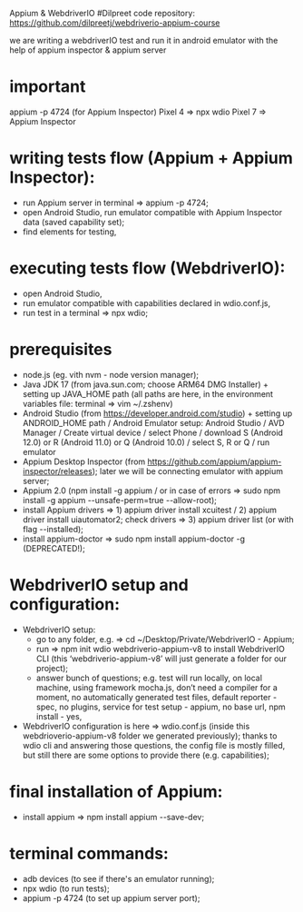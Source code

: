 Appium & WebdriverIO
#Dilpreet code repository:
https://github.com/dilpreetj/webdriverio-appium-course

we are writing a webdriverIO test
and run it in android emulator
with the help of appium inspector & appium server

# important

appium -p 4724 (for Appium Inspector)
Pixel 4 => npx wdio
Pixel 7 => Appium Inspector

# writing tests flow (Appium + Appium Inspector):

- run Appium server in terminal => appium -p 4724;
- open Android Studio, run emulator compatible with Appium Inspector data (saved capability set);
- find elements for testing,

# executing tests flow (WebdriverIO):

- open Android Studio,
- run emulator compatible with capabilities declared in wdio.conf.js,
- run test in a terminal => npx wdio;

# prerequisites

- node.js (eg. vith nvm - node version manager);
- Java JDK 17 (from java.sun.com; choose ARM64 DMG Installer) + setting up JAVA_HOME path (all paths are here, in the environment variables file: terminal => vim ~/.zshenv)
- Android Studio (from https://developer.android.com/studio) + setting up ANDROID_HOME path / Android Emulator setup: Android Studio / AVD Manager / Create virtual device / select Phone / download S (Android 12.0) or R (Android 11.0) or Q (Android 10.0) / select S, R or Q / run emulator
- Appium Desktop Inspector (from https://github.com/appium/appium-inspector/releases); later we will be connecting emulator with appium server;
- Appium 2.0 (npm install -g appium / or in case of errors => sudo npm install -g appium --unsafe-perm=true --allow-root);
- install Appium drivers => 1) appium driver install xcuitest / 2) appium driver install uiautomator2; check drivers => 3) appium driver list (or with flag --installed);
- install appium-doctor => sudo npm install appium-doctor -g (DEPRECATED!);

# WebdriverIO setup and configuration:

- WebdriverIO setup:
  - go to any folder, e.g. => cd ~/Desktop/Private/WebdriverIO - Appium;
  - run => npm init wdio webdriverio-appium-v8 to install WebdriverIO CLI (this ‘webdriverio-appium-v8’ will just generate a folder for our project);
  - answer bunch of questions; e.g. test will run locally, on local machine, using framework mocha.js, don’t need a compiler for a moment, no automatically generated test files, default reporter - spec, no plugins, service for test setup - appium, no base url, npm install - yes,
- WebdriverIO configuration is here => wdio.conf.js (inside this webdrioverio-appium-v8 folder we generated previously); thanks to wdio cli and answering those questions, the config file is mostly filled, but still there are some options to provide there (e.g. capabilities);

# final installation of Appium:

- install appium => npm install appium --save-dev;

# terminal commands:

- adb devices (to see if there's an emulator running);
- npx wdio (to run tests);
- appium -p 4724 (to set up appium server port);

